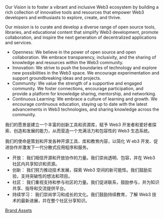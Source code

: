 Our Vision is to foster a vibrant and inclusive Web3 ecosystem by building a rich collection of innovative tools and resources that empower Web3 developers and enthusiasts to explore, create, and thrive.

Our mission is to curate and develop a diverse range of open source tools, libraries, and educational content that simplify Web3 development, promote collaboration, and inspire the next generation of decentralized applications and services.

- Openness: We believe in the power of open source and open collaboration. We embrace transparency, inclusivity, and the sharing of knowledge and resources within the Web3 community.
- Innovation: We strive to push the boundaries of technology and explore new possibilities in the Web3 space. We encourage experimentation and support groundbreaking ideas and projects.
- Community: We value the strength of a supportive and engaged community. We foster connections, encourage participation, and provide a platform for knowledge sharing, mentorship, and networking.
- Continuous Learning: We embrace a culture of learning and growth. We encourage continuous education, staying up to date with the latest advancements in Web3 technologies, and sharing knowledge across the community.

我们的愿景是建立一个丰富的创新工具和资源库，赋予 Web3 开发者和爱好者探索、创造和发展的能力，从而营造一个充满活力和包容性的 Web3 生态系统。

我们的使命是策划和开发各种开源工具、库和教育内容，以简化 W eb3 开发、促进协作并激发下一代分散式应用程序和服务。

- 开放： 我们相信开源和开放协作的力量。我们崇尚透明、包容，并在 Web3 社区内共享知识和资源。
- 创新： 我们努力推动技术发展，探索 Web3 空间的新可能性。我们鼓励实验，支持突破性的想法和项目。
- 社区： 我们重视支持和参与社区的力量。我们促进联系，鼓励参与，并为知识共享、指导和交流提供平台。
- 持续学习： 我们崇尚学习和成长的文化。我们鼓励持续教育，了解 Web3 技术的最新进展，并在整个社区分享知识。

[Brand Assets](https://github.com/Web3Camp-Labs/graphic-assets)
